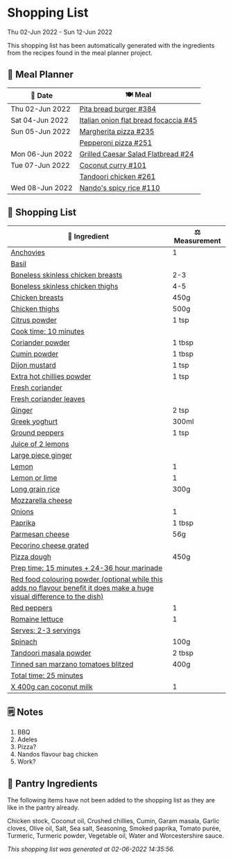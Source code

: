 # Shopping List

Thu 02-Jun 2022 - Sun 12-Jun 2022

This shopping list has been automatically generated with the ingredients from the recipes found in the meal planner project.

## 📅 Meal Planner

|📅 Date| 🍽️ Meal|
|----|----|
|Thu 02-Jun 2022|[Pita bread burger #384](https://github.com/jcallaghan/The-Cookbook/issues/384)|
|Sat 04-Jun 2022|[Italian onion flat bread focaccia #45](https://github.com/jcallaghan/The-Cookbook/issues/45)|
|Sun 05-Jun 2022|[Margherita pizza #235](https://github.com/jcallaghan/The-Cookbook/issues/235)|
||[Pepperoni pizza  #251](https://github.com/jcallaghan/The-Cookbook/issues/251)|
|Mon 06-Jun 2022|[Grilled Caesar Salad Flatbread #24](https://github.com/jcallaghan/The-Cookbook/issues/24)|
|Tue 07-Jun 2022|[Coconut curry #101](https://github.com/jcallaghan/The-Cookbook/issues/101)|
||[Tandoori chicken #261](https://github.com/jcallaghan/The-Cookbook/issues/261)|
|Wed 08-Jun 2022|[Nando's spicy rice #110](https://github.com/jcallaghan/The-Cookbook/issues/110)|

## 🛒 Shopping List

| 🍌 Ingredient| ⚖️ Measurement|
|----------|-----------|
|[Anchovies](https://www.sainsburys.co.uk/gol-ui/SearchResults/Anchovies)|1|
|[Basil](https://www.sainsburys.co.uk/gol-ui/SearchResults/Basil)||
|[Boneless skinless chicken breasts](https://www.sainsburys.co.uk/gol-ui/SearchResults/Boneless%20skinless%20chicken%20breasts)|2-3|
|[Boneless skinless chicken thighs](https://www.sainsburys.co.uk/gol-ui/SearchResults/Boneless%20skinless%20chicken%20thighs)|4-5|
|[Chicken breasts](https://www.sainsburys.co.uk/gol-ui/SearchResults/Chicken%20breasts)|450g|
|[Chicken thighs](https://www.sainsburys.co.uk/gol-ui/SearchResults/Chicken%20thighs)|500g|
|[Citrus powder](https://www.sainsburys.co.uk/gol-ui/SearchResults/Citrus%20powder)|1 tsp|
|[Cook time: 10 minutes](https://www.sainsburys.co.uk/gol-ui/SearchResults/Cook%20time:%2010%20minutes)||
|[Coriander powder](https://www.sainsburys.co.uk/gol-ui/SearchResults/Coriander%20powder)|1 tbsp|
|[Cumin powder](https://www.sainsburys.co.uk/gol-ui/SearchResults/Cumin%20powder)|1 tbsp|
|[Dijon mustard](https://www.sainsburys.co.uk/gol-ui/SearchResults/Dijon%20mustard)|1 tsp|
|[Extra hot chillies powder](https://www.sainsburys.co.uk/gol-ui/SearchResults/Extra%20hot%20chillies%20powder)|1 tsp|
|[Fresh coriander](https://www.sainsburys.co.uk/gol-ui/SearchResults/Fresh%20coriander)||
|[Fresh coriander leaves](https://www.sainsburys.co.uk/gol-ui/SearchResults/Fresh%20coriander%20leaves)||
|[Ginger](https://www.sainsburys.co.uk/gol-ui/SearchResults/Ginger)|2 tsp|
|[Greek yoghurt](https://www.sainsburys.co.uk/gol-ui/SearchResults/Greek%20yoghurt)|300ml|
|[Ground peppers](https://www.sainsburys.co.uk/gol-ui/SearchResults/Ground%20peppers)|1 tsp|
|[Juice of 2 lemons](https://www.sainsburys.co.uk/gol-ui/SearchResults/Juice%20of%202%20lemons)||
|[Large piece ginger](https://www.sainsburys.co.uk/gol-ui/SearchResults/Large%20piece%20ginger)||
|[Lemon](https://www.sainsburys.co.uk/gol-ui/SearchResults/Lemon)|1|
|[Lemon or lime](https://www.sainsburys.co.uk/gol-ui/SearchResults/Lemon%20or%20lime)|1|
|[Long grain rice](https://www.sainsburys.co.uk/gol-ui/SearchResults/Long%20grain%20rice)|300g|
|[Mozzarella cheese](https://www.sainsburys.co.uk/gol-ui/SearchResults/Mozzarella%20cheese)||
|[Onions](https://www.sainsburys.co.uk/gol-ui/SearchResults/Onions)|1|
|[Paprika](https://www.sainsburys.co.uk/gol-ui/SearchResults/Paprika)|1 tbsp|
|[Parmesan cheese](https://www.sainsburys.co.uk/gol-ui/SearchResults/Parmesan%20cheese)|56g|
|[Pecorino cheese grated](https://www.sainsburys.co.uk/gol-ui/SearchResults/Pecorino%20cheese%20grated)||
|[Pizza dough](https://www.sainsburys.co.uk/gol-ui/SearchResults/Pizza%20dough)|450g|
|[Prep time: 15 minutes + 24-36 hour marinade](https://www.sainsburys.co.uk/gol-ui/SearchResults/Prep%20time:%2015%20minutes%20+%2024-36%20hour%20marinade)||
|[Red food colouring powder (optional while this adds no flavour benefit it does make a huge visual difference to the dish)](https://www.sainsburys.co.uk/gol-ui/SearchResults/Red%20food%20colouring%20powder%20(optional%20while%20this%20adds%20no%20flavour%20benefit%20it%20does%20make%20a%20huge%20visual%20difference%20to%20the%20dish))||
|[Red peppers](https://www.sainsburys.co.uk/gol-ui/SearchResults/Red%20peppers)|1|
|[Romaine lettuce](https://www.sainsburys.co.uk/gol-ui/SearchResults/Romaine%20lettuce)|1|
|[Serves: 2-3 servings](https://www.sainsburys.co.uk/gol-ui/SearchResults/Serves:%202-3%20servings)||
|[Spinach](https://www.sainsburys.co.uk/gol-ui/SearchResults/Spinach)|100g|
|[Tandoori masala powder](https://www.sainsburys.co.uk/gol-ui/SearchResults/Tandoori%20masala%20powder)|2 tbsp|
|[Tinned san marzano tomatoes blitzed](https://www.sainsburys.co.uk/gol-ui/SearchResults/Tinned%20san%20marzano%20tomatoes%20blitzed)|400g|
|[Total time: 25 minutes](https://www.sainsburys.co.uk/gol-ui/SearchResults/Total%20time:%2025%20minutes)||
|[X 400g can coconut milk](https://www.sainsburys.co.uk/gol-ui/SearchResults/X%20400g%20can%20coconut%20milk)|1|

## 🗒️ Notes

1. BBQ
1. Adeles
1. Pizza?
1. Nandos flavour bag chicken
1. Work?

## 🏪 Pantry Ingredients

The following items have not been added to the shopping list as they are like in the pantry already.

Chicken stock, Coconut oil, Crushed chillies, Cumin, Garam masala, Garlic cloves, Olive oil, Salt, Sea salt, Seasoning, Smoked paprika, Tomato purée, Turmeric, Turmeric powder, Vegetable oil, Water and Worcestershire sauce.


_This shopping list was generated at 02-06-2022 14:35:56._